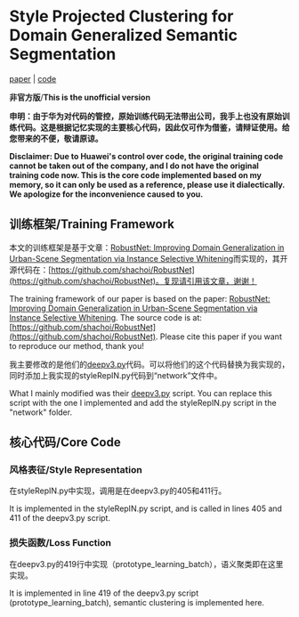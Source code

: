 # Style Projected Clustering for Domain Generalized Semantic Segmentation

[paper](https://openaccess.thecvf.com/content/CVPR2023/html/Huang_Style_Projected_Clustering_for_Domain_Generalized_Semantic_Segmentation_CVPR_2023_paper.html) | [code](https://gitee.com/mindspore/models/tree/master/research/cv/SPC-Net)

**非官方版**/**This is the unofficial version**

**申明：由于华为对代码的管控，原始训练代码无法带出公司，我手上也没有原始训练代码。这是根据记忆实现的主要核心代码，因此仅可作为借鉴，请辩证使用。给您带来的不便，敬请原谅。**

**Disclaimer: Due to Huawei's control over code, the original training code cannot be taken out of the company, and I do not have the original training code now. This is the core code implemented based on my memory, so it can only be used as a reference, please use it dialectically. We apologize for the inconvenience caused to you.**


## 训练框架/Training Framework
本文的训练框架是基于文章：[RobustNet: Improving Domain Generalization in Urban-Scene Segmentation via Instance Selective Whitening](https://openaccess.thecvf.com/content/CVPR2021/html/Choi_RobustNet_Improving_Domain_Generalization_in_Urban-Scene_Segmentation_via_Instance_Selective_CVPR_2021_paper.html)而实现的，其开源代码在：[https://github.com/shachoi/RobustNet](https://github.com/shachoi/RobustNet)。复现请引用该文章，谢谢！

The training framework of our paper is based on the paper: [RobustNet: Improving Domain Generalization in Urban-Scene Segmentation via Instance Selective Whitening](https://openaccess.thecvf.com/content/CVPR2021/html/Choi_RobustNet_Improving_Domain_Generalization_in_Urban-Scene_Segmentation_via_Instance_Selective_CVPR_2021_paper.html). The source code is at: [https://github.com/shachoi/RobustNet](https://github.com/shachoi/RobustNet). Please cite this paper if you want to reproduce our method, thank you!


我主要修改的是他们的[deepv3.py](https://github.com/shachoi/RobustNet/blob/main/network/deepv3.py)代码。可以将他们的这个代码替换为我实现的，同时添加上我实现的styleRepIN.py代码到“network”文件中。

What I mainly modified was their [deepv3.py](https://github.com/shachoi/RobustNet/blob/main/network/deepv3.py) script. You can replace this script with the one I implemented and add the styleRepIN.py script in the "network" folder.


## 核心代码/Core Code
### 风格表征/Style Representation
在styleRepIN.py中实现，调用是在deepv3.py的405和411行。

It is implemented in the styleRepIN.py script, and is called in lines 405 and 411 of the deepv3.py script.

### 损失函数/Loss Function
在deepv3.py的419行中实现（prototype_learning_batch），语义聚类即在这里实现。

It is implemented in line 419 of the deepv3.py script (prototype_learning_batch), semantic clustering is implemented here.
